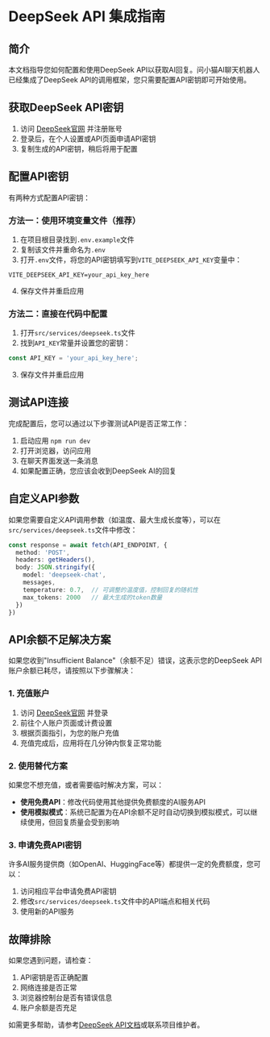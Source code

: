 # DeepSeek API 集成指南

## 简介

本文档指导您如何配置和使用DeepSeek API以获取AI回复。问小猫AI聊天机器人已经集成了DeepSeek API的调用框架，您只需要配置API密钥即可开始使用。

## 获取DeepSeek API密钥

1. 访问 [DeepSeek官网](https://deepseek.com/) 并注册账号
2. 登录后，在个人设置或API页面申请API密钥
3. 复制生成的API密钥，稍后将用于配置

## 配置API密钥

有两种方式配置API密钥：

### 方法一：使用环境变量文件（推荐）

1. 在项目根目录找到`.env.example`文件
2. 复制该文件并重命名为`.env`
3. 打开`.env`文件，将您的API密钥填写到`VITE_DEEPSEEK_API_KEY`变量中：

```
VITE_DEEPSEEK_API_KEY=your_api_key_here
```

4. 保存文件并重启应用

### 方法二：直接在代码中配置

1. 打开`src/services/deepseek.ts`文件
2. 找到`API_KEY`常量并设置您的密钥：

```typescript
const API_KEY = 'your_api_key_here'; 
```

3. 保存文件并重启应用

## 测试API连接

完成配置后，您可以通过以下步骤测试API是否正常工作：

1. 启动应用 `npm run dev`
2. 打开浏览器，访问应用
3. 在聊天界面发送一条消息
4. 如果配置正确，您应该会收到DeepSeek AI的回复

## 自定义API参数

如果您需要自定义API调用参数（如温度、最大生成长度等），可以在`src/services/deepseek.ts`文件中修改：

```typescript
const response = await fetch(API_ENDPOINT, {
  method: 'POST',
  headers: getHeaders(),
  body: JSON.stringify({
    model: 'deepseek-chat',
    messages,
    temperature: 0.7,  // 可调整的温度值，控制回复的随机性
    max_tokens: 2000   // 最大生成的token数量
  })
})
```

## API余额不足解决方案

如果您收到"Insufficient Balance"（余额不足）错误，这表示您的DeepSeek API账户余额已耗尽，请按照以下步骤解决：

### 1. 充值账户

1. 访问 [DeepSeek官网](https://deepseek.com/) 并登录
2. 前往个人账户页面或计费设置
3. 根据页面指引，为您的账户充值
4. 充值完成后，应用将在几分钟内恢复正常功能

### 2. 使用替代方案

如果您不想充值，或者需要临时解决方案，可以：

- **使用免费API**：修改代码使用其他提供免费额度的AI服务API
- **使用模拟模式**：系统已配置为在API余额不足时自动切换到模拟模式，可以继续使用，但回复质量会受到影响

### 3. 申请免费API密钥

许多AI服务提供商（如OpenAI、HuggingFace等）都提供一定的免费额度，您可以：

1. 访问相应平台申请免费API密钥
2. 修改`src/services/deepseek.ts`文件中的API端点和相关代码
3. 使用新的API服务

## 故障排除

如果您遇到问题，请检查：

1. API密钥是否正确配置
2. 网络连接是否正常
3. 浏览器控制台是否有错误信息
4. 账户余额是否充足

如需更多帮助，请参考[DeepSeek API文档](https://deepseek.com/docs)或联系项目维护者。 